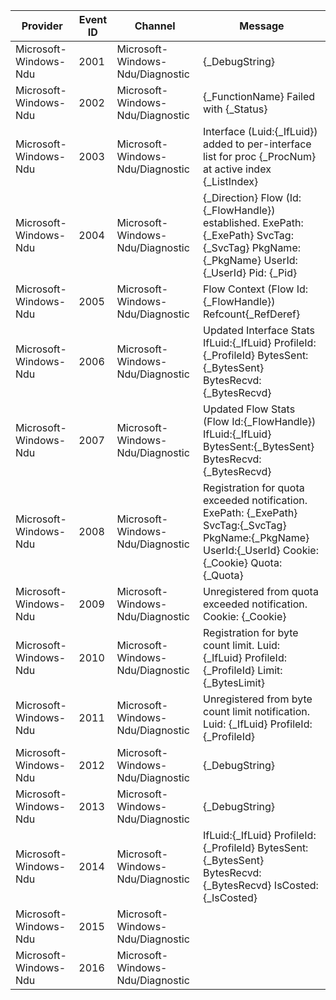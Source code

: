 Provider               |  Event ID  |  Channel                           |  Message
-----------------------|------------|------------------------------------|----------------------------------------------------------------------------------------------------------------------------------------------------------
Microsoft-Windows-Ndu  |  2001      |  Microsoft-Windows-Ndu/Diagnostic  |  {_DebugString}
Microsoft-Windows-Ndu  |  2002      |  Microsoft-Windows-Ndu/Diagnostic  |  {_FunctionName} Failed with {_Status}
Microsoft-Windows-Ndu  |  2003      |  Microsoft-Windows-Ndu/Diagnostic  |  Interface (Luid:{_IfLuid}) added to per-interface list for proc {_ProcNum} at active index {_ListIndex}
Microsoft-Windows-Ndu  |  2004      |  Microsoft-Windows-Ndu/Diagnostic  |  {_Direction} Flow (Id:{_FlowHandle}) established. ExePath: {_ExePath} SvcTag:{_SvcTag} PkgName:{_PkgName} UserId:{_UserId} Pid: {_Pid}
Microsoft-Windows-Ndu  |  2005      |  Microsoft-Windows-Ndu/Diagnostic  |  Flow Context (Flow Id:{_FlowHandle}) Refcount{_RefDeref}
Microsoft-Windows-Ndu  |  2006      |  Microsoft-Windows-Ndu/Diagnostic  |  Updated Interface Stats IfLuid:{_IfLuid} ProfileId:{_ProfileId} BytesSent:{_BytesSent} BytesRecvd:{_BytesRecvd}
Microsoft-Windows-Ndu  |  2007      |  Microsoft-Windows-Ndu/Diagnostic  |  Updated Flow Stats (Flow Id:{_FlowHandle}) IfLuid:{_IfLuid} BytesSent:{_BytesSent} BytesRecvd:{_BytesRecvd}
Microsoft-Windows-Ndu  |  2008      |  Microsoft-Windows-Ndu/Diagnostic  |  Registration for quota exceeded notification. ExePath: {_ExePath} SvcTag:{_SvcTag} PkgName:{_PkgName} UserId:{_UserId} Cookie: {_Cookie} Quota: {_Quota}
Microsoft-Windows-Ndu  |  2009      |  Microsoft-Windows-Ndu/Diagnostic  |  Unregistered from quota exceeded notification. Cookie: {_Cookie}
Microsoft-Windows-Ndu  |  2010      |  Microsoft-Windows-Ndu/Diagnostic  |  Registration for byte count limit. Luid: {_IfLuid} ProfileId:{_ProfileId} Limit: {_BytesLimit}
Microsoft-Windows-Ndu  |  2011      |  Microsoft-Windows-Ndu/Diagnostic  |  Unregistered from byte count limit notification. Luid: {_IfLuid} ProfileId:{_ProfileId}
Microsoft-Windows-Ndu  |  2012      |  Microsoft-Windows-Ndu/Diagnostic  |  {_DebugString}
Microsoft-Windows-Ndu  |  2013      |  Microsoft-Windows-Ndu/Diagnostic  |  {_DebugString}
Microsoft-Windows-Ndu  |  2014      |  Microsoft-Windows-Ndu/Diagnostic  |  IfLuid:{_IfLuid} ProfileId:{_ProfileId} BytesSent:{_BytesSent} BytesRecvd:{_BytesRecvd} IsCosted: {_IsCosted}
Microsoft-Windows-Ndu  |  2015      |  Microsoft-Windows-Ndu/Diagnostic  |
Microsoft-Windows-Ndu  |  2016      |  Microsoft-Windows-Ndu/Diagnostic  |